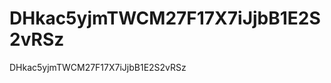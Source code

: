 DHkac5yjmTWCM27F17X7iJjbB1E2S2vRSz
==================================

DHkac5yjmTWCM27F17X7iJjbB1E2S2vRSz
